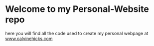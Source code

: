 # Welcome to my Personal-Website repo

here you will find all the code used to create my personal webpage at www.calvinehicks.com
